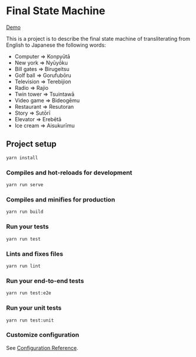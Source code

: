 # Final State Machine

[Demo]()

This is a project is to describe the final state machine of transliterating from English to Japanese the following words:

- Computer => Konpyūtā
- New york => Nyūyōku
- Bill gates => Birugeitsu
- Golf ball => Gorufubōru
- Television => Terebijion
- Radio => Rajio
- Twin tower => Tsuintawā
- Video game => Bideogēmu
- Restaurant => Resutoran
- Story => Sutōrī
- Elevator => Erebētā
- Ice cream => Aisukurīmu

## Project setup

```
yarn install
```

### Compiles and hot-reloads for development

```
yarn run serve
```

### Compiles and minifies for production

```
yarn run build
```

### Run your tests

```
yarn run test
```

### Lints and fixes files

```
yarn run lint
```

### Run your end-to-end tests

```
yarn run test:e2e
```

### Run your unit tests

```
yarn run test:unit
```

### Customize configuration

See [Configuration Reference](https://cli.vuejs.org/config/).

